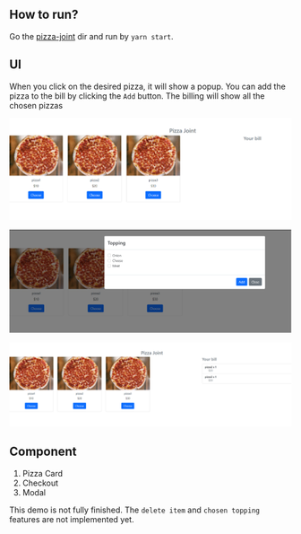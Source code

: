 ## How to run? 
Go the [pizza-joint](https://github.com/ivanpang1996/pizza-joint/tree/main/frontend/pizza-joint) dir and run by ` yarn start `.

## UI

When you click on the desired pizza, it will show a popup. You can add the pizza to the bill by clicking the `Add` button. The billing will show all the chosen pizzas

![alt text](ui1.png "Title")

![alt text](ui2.png "Title")

![alt text](ui3.png "Title")

## Component

1. Pizza Card
2. Checkout
3. Modal

This demo is not fully finished. The `delete item` and `chosen topping` features are not implemented yet.